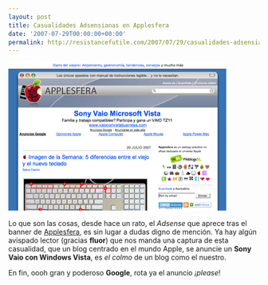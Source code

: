 ```yaml
---
layout: post
title: Casualidades Adsensianas en Applesfera
date: '2007-07-29T00:00:00+00:00'
permalink: http://resistancefutile.com/2007/07/29/casualidades-adsensianas-en-applesfera/
---
```

<img class="centro_borde" src='/assets/zz3005d3e0.png' alt='Portada de Applesfera curiosa' />

Lo que son las cosas, desde hace un rato, el <em>Adsense</em> que aprece tras el banner de <a href="http://applesfera.com">Applesfera</a>, es sin lugar a dudas digno de mención. Ya hay algún avispado lector (gracias <strong>fluor</strong>) que nos manda una captura de esta casualidad, que un blog centrado en el mundo Apple, se anuncie un <strong>Sony Vaio con Windows Vista</strong>, es <em>el colmo</em> de un blog como el nuestro. 

En fin, oooh gran y poderoso <strong>Google</strong>, rota ya el anuncio <em>¡please</em>!

